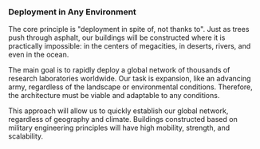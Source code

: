 ### Deployment in Any Environment

The core principle is "deployment in spite of, not thanks to". Just as trees push through asphalt, our buildings will be constructed where it is practically impossible: in the centers of megacities, in deserts, rivers, and even in the ocean.

The main goal is to rapidly deploy a global network of thousands of research laboratories worldwide. Our task is expansion, like an advancing army, regardless of the landscape or environmental conditions. Therefore, the architecture must be viable and adaptable to any conditions.

This approach will allow us to quickly establish our global network, regardless of geography and climate. Buildings constructed based on military engineering principles will have high mobility, strength, and scalability.